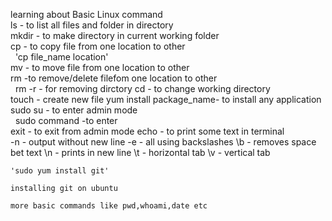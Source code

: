 learning about Basic Linux command  
    ls - to list all files and folder in directory   
    mkdir - to make directory in current working folder  
    cp   - to copy file from one location to other   
    &nbsp; 'cp file_name location'  
    mv - to move file from one location to other   
    rm -to remove/delete filefom one location to other  
    &nbsp; rm -r - for removing dirctory
    cd - to change working directory  
    touch - create new file
    yum install package_name- to install any application   \
    sudo su - to enter admin mode  
    &nbsp; sudo command -to enter  
     exit - to exit from admin mode
    echo - to print some text in terminal   
        -n - output without new line
        -e -  all using backslashes
        \b -  removes space bet text
        \n -  prints in new line 
        \t - horizontal tab
        \v - vertical tab
          
    'sudo yum install git'  

    installing git on ubuntu  

    more basic commands like pwd,whoami,date etc